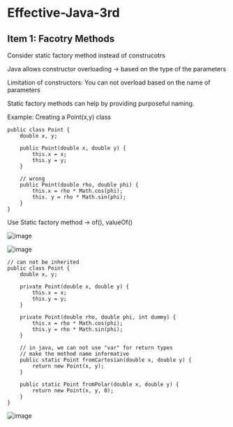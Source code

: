 # Effective-Java-3rd

## Item 1: Facotry Methods

Consider static factory method instead of construcotrs

Java allows constructor overloading -> based on the type of the parameters

Limitation of constructors: You can not overload based on the name of parameters

Static factory methods can help by providing purposeful naming.

Example: Creating a Point(x,y) class

````
public class Point {
    double x, y;

    public Point(double x, double y) {
        this.x = x;
        this.y = y;
    }

    // wrong
    public Point(double rho, double phi) {
        this.x = rho * Math.cos(phi);
        this. y = rho * Math.sin(phi);
    }
}
````

Use Static factory method -> of(), valueOf()

![image](https://user-images.githubusercontent.com/40006814/160308585-9d409a04-e502-4eb5-b478-a71b362c4513.png)

![image](https://user-images.githubusercontent.com/40006814/160309722-5c563203-abaf-4d30-be0b-5fc687626838.png)

````
// can not be inherited
public class Point {
    double x, y;

    private Point(double x, double y) {
        this.x = x;
        this.y = y;
    }

    private Point(double rho, double phi, int dummy) {
        this.x = rho * Math.cos(phi);
        this.y = rho * Math.sin(phi);
    }

    // in java, we can not use "var" for return types
    // make the method name informative
    public static Point fromCartesian(double x, double y) {
        return new Point(x, y);
    }

    public static Point fromPolar(double x, double y) {
        return new Point(x, y, 0);
    }
}
````

![image](https://user-images.githubusercontent.com/40006814/160936364-5952881b-15db-4ff6-a18e-93e6d7607606.png)

